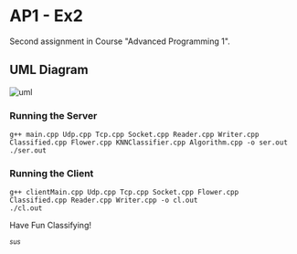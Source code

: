 # AP1 - Ex2
Second assignment in Course "Advanced Programming 1".

## UML Diagram
![uml](https://user-images.githubusercontent.com/76645845/128697955-63860283-4e9f-4852-80e8-767b47bcf9de.png)


### Running the Server
```
g++ main.cpp Udp.cpp Tcp.cpp Socket.cpp Reader.cpp Writer.cpp Classified.cpp Flower.cpp KNNClassifier.cpp Algorithm.cpp -o ser.out
./ser.out
```
### Running the Client
```
g++ clientMain.cpp Udp.cpp Tcp.cpp Socket.cpp Flower.cpp Classified.cpp Reader.cpp Writer.cpp -o cl.out
./cl.out
```

Have Fun Classifying!

<sup>*sus*</sup>